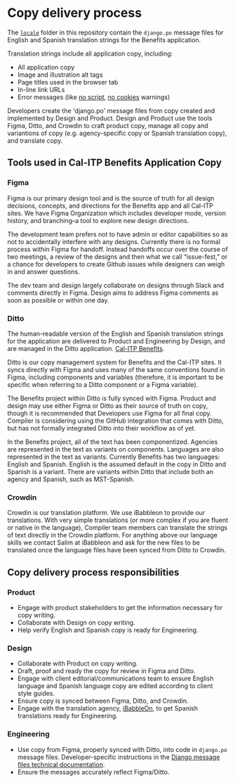 # Copy delivery process

The [`locale`](https://github.com/cal-itp/benefits/tree/main/benefits/locale) folder in this repository contain the `django.po` message files for English and Spanish translation strings for the Benefits application.

Translation strings include all application copy, including:

- All application copy
- Image and illustration alt tags
- Page titles used in the browser tab
- In-line link URLs
- Error messages (like [no script](https://github.com/cal-itp/benefits/blob/main/benefits/core/templates/core/includes/noscript.html), [no cookies](https://github.com/cal-itp/benefits/blob/main/benefits/core/templates/core/includes/nocookies.html) warnings)

Developers create the 'django.po' message files from copy created and implemented by Design and Product. Design and Product use the tools Figma, Ditto, and Crowdin to craft product copy, manage all copy and variantions of copy (e.g. agency-specific copy or Spanish translation copy), and translate copy.

## Tools used in Cal-ITP Benefits Application Copy

### Figma

Figma is our primary design tool and is the source of truth for all design decisions, concepts, and directions for the Benefits app and all Cal-ITP sites. We have Figma Organization which includes developer mode, version history, and branching–a tool to explore new design directions.

The development team prefers not to have admin or editor capabilities so as not to accidentally interfere with any designs. Currently there is no formal process within Figma for handoff. Instead handoffs occur over the course of two meetings, a review of the designs and then what we call “issue-fest,” or a chance for developers to create Github issues while designers can weigh in and answer questions.

The dev team and design largely collaborate on designs through Slack and comments directly in Figma. Design aims to address Figma comments as soon as possible or within one day.

### Ditto

The human-readable version of the English and Spanish translation strings for the application are delivered to Product and Engineering by Design, and are managed in the Ditto application. [Cal-ITP Benefits](https://app.dittowords.com/projects/65e119db3f806ee92198378a/page/5766:22626).

Ditto is our copy management system for Benefits and the Cal-ITP sites. It syncs directly with Figma and uses many of the same conventions found in Figma, including components and variables (therefore, it is important to be specific when referring to a Ditto component or a Figma variable).

The Benefits project within Ditto is fully synced with Figma. Product and design may use either Figma or Ditto as their source of truth on copy, though it is recommended that Developers use Figma for all final copy. Compiler is considering using the GitHub integration that comes with Ditto, but has not formally integrated Ditto into their workflow as of yet.

In the Benefits project, all of the text has been componentized. Agencies are represented in the text as variants on components. Languages are also represented in the text as variants. Currently Benefits has two languages: English and Spanish. English is the assumed default in the copy in Ditto and Spanish is a variant. There are variants within Ditto that include both an agency and Spanish, such as MST-Spanish.

### Crowdin

Crowdin is our translation platform. We use iBabbleon to provide our translations. With very simple translations (or more complex if you are fluent or native in the language), Compiler team members can translate the strings of text directly in the Crowdin platform. For anything above our language skills we contact Salim at iBabbleon and ask for the new files to be translated once the language files have been synced from Ditto to Crowdin.

## Copy delivery process responsibilities

### Product

- Engage with product stakeholders to get the information necessary for copy writing.
- Collaborate with Design on copy writing.
- Help verify English and Spanish copy is ready for Engineering.

### Design

- Collaborate with Product on copy writing.
- Draft, proof and ready the copy for review in Figma and Ditto.
- Engage with client editorial/communications team to ensure English language and Spanish language copy are edited according to client style guides.
- Ensure copy is synced between Figma, Ditto, and Crowdin.
- Engage with the translation agency, [iBabbleOn](https://ibabbleon.com/), to get Spanish translations ready for Engineering.

### Engineering

- Use copy from Figma, properly synced with Ditto, into code in `django.po` message files. Developer-specific instructions in the [Django message files technical documentation](../development/i18n.md).
- Ensure the messages accurately reflect Figma/Ditto.
